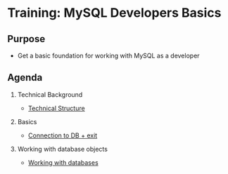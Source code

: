 # Training: MySQL Developers Basics 

## Purpose 

  * Get a basic foundation for working with MySQL as a developer 

## Agenda 

  1. Technical Background 
     * [Technical Structure](/technical-background/basics.md)
 
  1. Basics 
     * [Connection to DB + exit](/basics/connection-db.md) 
     
  1. Working with database objects 
     * [Working with databases](/database-objects/databases.md) 
     
  
